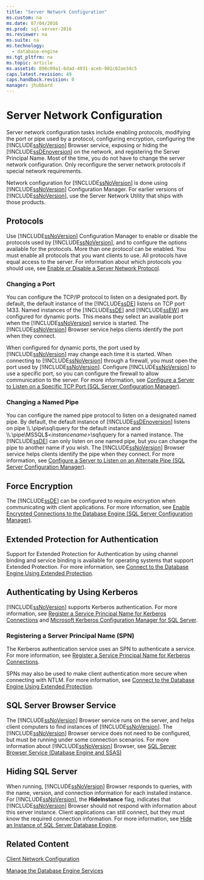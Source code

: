 ```yaml
---
title: "Server Network Configuration"
ms.custom: na
ms.date: 07/04/2016
ms.prod: sql-server-2016
ms.reviewer: na
ms.suite: na
ms.technology: 
  - database-engine
ms.tgt_pltfrm: na
ms.topic: article
ms.assetid: 890c09a1-6dad-4931-aceb-901c02ae34c5
caps.latest.revision: 49
caps.handback.revision: 0
manager: jhubbard
---
```

# Server Network Configuration
Server network configuration tasks include enabling protocols, modifying the port or pipe used by a protocol, configuring encryption, configuring the [!INCLUDE[ssNoVersion](../../Topics/TopicNameContainA/tokens/ssNoVersion_md.md)] Browser service, exposing or hiding the [!INCLUDE[ssDEnoversion](../../Topics/TopicNameContainA/tokens/ssDEnoversion_md.md)] on the network, and registering the Server Principal Name. Most of the time, you do not have to change the server network configuration. Only reconfigure the server network protocols if special network requirements.  
  
 Network configuration for [!INCLUDE[ssNoVersion](../../Topics/TopicNameContainA/tokens/ssNoVersion_md.md)] is done using [!INCLUDE[ssNoVersion](../../Topics/TopicNameContainA/tokens/ssNoVersion_md.md)] Configuration Manager. For earlier versions of [!INCLUDE[ssNoVersion](../../Topics/TopicNameContainA/tokens/ssNoVersion_md.md)], use the Server Network Utility that ships with those products.  
  
## Protocols  
 Use [!INCLUDE[ssNoVersion](../../Topics/TopicNameContainA/tokens/ssNoVersion_md.md)] Configuration Manager to enable or disable the protocols used by [!INCLUDE[ssNoVersion](../../Topics/TopicNameContainA/tokens/ssNoVersion_md.md)], and to configure the options available for the protocols. More than one protocol can be enabled. You must enable all protocols that you want clients to use. All protocols have equal access to the server. For information about which protocols you should use, see [Enable or Disable a Server Network Protocol](../../Topics/TopicNameContainA/Enable-or-Disable-a-Server-Network-Protocol.md).  
  
### Changing a Port  
 You can configure the TCP/IP protocol to listen on a designated port. By default, the default instance of the [!INCLUDE[ssDE](../../Topics/TopicNameContainA/tokens/ssDE_md.md)] listens on TCP port 1433. Named instances of the [!INCLUDE[ssDE](../../Topics/TopicNameContainA/tokens/ssDE_md.md)] and [!INCLUDE[ssEW](../../Topics/TopicNameContainA/tokens/ssEW_md.md)] are configured for dynamic ports. This means they select an available port when the [!INCLUDE[ssNoVersion](../../Topics/TopicNameContainA/tokens/ssNoVersion_md.md)] service is started. The [!INCLUDE[ssNoVersion](../../Topics/TopicNameContainA/tokens/ssNoVersion_md.md)] Browser service helps clients identify the port when they connect.  
  
 When configured for dynamic ports, the port used by [!INCLUDE[ssNoVersion](../../Topics/TopicNameContainA/tokens/ssNoVersion_md.md)] may change each time it is started. When connecting to [!INCLUDE[ssNoVersion](../../Topics/TopicNameContainA/tokens/ssNoVersion_md.md)] through a firewall, you must open the port used by [!INCLUDE[ssNoVersion](../../Topics/TopicNameContainA/tokens/ssNoVersion_md.md)]. Configure [!INCLUDE[ssNoVersion](../../Topics/TopicNameContainA/tokens/ssNoVersion_md.md)] to use a specific port, so you can configure the firewall to allow communication to the server. For more information, see [Configure a Server to Listen on a Specific TCP Port (SQL Server Configuration Manager)](../../Topics/TopicNameContainA/Configure-a-Server-to-Listen-on-a-Specific-TCP-Port--SQL-Server-Configuration-Manager-.md).  
  
### Changing a Named Pipe  
 You can configure the named pipe protocol to listen on a designated named pipe. By default, the default instance of [!INCLUDE[ssDEnoversion](../../Topics/TopicNameContainA/tokens/ssDEnoversion_md.md)] listens on pipe \\\\.\pipe\sql\query for the default instance and \\\\.\pipe\MSSQL$*<instancename\>*\sql\query for a named instance. The [!INCLUDE[ssDE](../../Topics/TopicNameContainA/tokens/ssDE_md.md)] can only listen on one named pipe, but you can change the pipe to another name if you wish. The [!INCLUDE[ssNoVersion](../../Topics/TopicNameContainA/tokens/ssNoVersion_md.md)] Browser service helps clients identify the pipe when they connect. For more information, see [Configure a Server to Listen on an Alternate Pipe (SQL Server Configuration Manager)](../../Topics/TopicNameContainA/Configure-a-Server-to-Listen-on-an-Alternate-Pipe--SQL-Server-Configuration-Manager-.md).  
  
## Force Encryption  
 The [!INCLUDE[ssDE](../../Topics/TopicNameContainA/tokens/ssDE_md.md)] can be configured to require encryption when communicating with client applications. For more information, see [Enable Encrypted Connections to the Database Engine (SQL Server Configuration Manager)](../../Topics/TopicNameNotContainA/Enable-Encrypted-Connections-to-the-Database-Engine--SQL-Server-Configuration-Manager-.md).  
  
## Extended Protection for Authentication  
 Support for Extended Protection for Authentication by using channel binding and service binding is available for operating systems that support Extended Protection. For more information, see [Connect to the Database Engine Using Extended Protection](../../Topics/TopicNameNotContainA/Connect-to-the-Database-Engine-Using-Extended-Protection.md).  
  
## Authenticating by Using Kerberos  
 [!INCLUDE[ssNoVersion](../../Topics/TopicNameContainA/tokens/ssNoVersion_md.md)] supports Kerberos authentication. For more information, see [Register a Service Principal Name for Kerberos Connections](../../Topics/TopicNameContainA/Register-a-Service-Principal-Name-for-Kerberos-Connections.md) and [Microsoft Kerberos Configuration Manager for SQL Server](http://www.microsoft.com/download/details.aspx?id=39046).  
  
### Registering a Server Principal Name (SPN)  
 The Kerberos authentication service uses an SPN to authenticate a service. For more information, see [Register a Service Principal Name for Kerberos Connections](../../Topics/TopicNameContainA/Register-a-Service-Principal-Name-for-Kerberos-Connections.md).  
  
 SPNs may also be used to make client authentication more secure when connecting with NTLM. For more information, see [Connect to the Database Engine Using Extended Protection](../../Topics/TopicNameNotContainA/Connect-to-the-Database-Engine-Using-Extended-Protection.md).  
  
## SQL Server Browser Service  
 The [!INCLUDE[ssNoVersion](../../Topics/TopicNameContainA/tokens/ssNoVersion_md.md)] Browser service runs on the server, and helps client computers to find instances of [!INCLUDE[ssNoVersion](../../Topics/TopicNameContainA/tokens/ssNoVersion_md.md)]. The [!INCLUDE[ssNoVersion](../../Topics/TopicNameContainA/tokens/ssNoVersion_md.md)] Browser service does not need to be configured, but must be running under some connection scenarios. For more information about [!INCLUDE[ssNoVersion](../../Topics/TopicNameContainA/tokens/ssNoVersion_md.md)] Browser, see [SQL Server Browser Service (Database Engine and SSAS)](../../Topics/TopicNameNotContainA/SQL-Server-Browser-Service--Database-Engine-and-SSAS-.md)  
  
## Hiding SQL Server  
 When running, [!INCLUDE[ssNoVersion](../../Topics/TopicNameContainA/tokens/ssNoVersion_md.md)] Browser responds to queries, with the name, version, and connection information for each installed instance. For [!INCLUDE[ssNoVersion](../../Topics/TopicNameContainA/tokens/ssNoVersion_md.md)], the **HideInstance** flag, indicates that [!INCLUDE[ssNoVersion](../../Topics/TopicNameContainA/tokens/ssNoVersion_md.md)] Browser should not respond with information about this server instance. Client applications can still connect, but they must know the required connection information. For more information, see [Hide an Instance of SQL Server Database Engine](../../Topics/TopicNameNotContainA/Hide-an-Instance-of-SQL-Server-Database-Engine.md).  
  
## Related Content  
 [Client Network Configuration](../../Topics/TopicNameNotContainA/Client-Network-Configuration.md)  
  
 [Manage the Database Engine Services](../../Topics/TopicNameNotContainA/Manage-the-Database-Engine-Services.md)